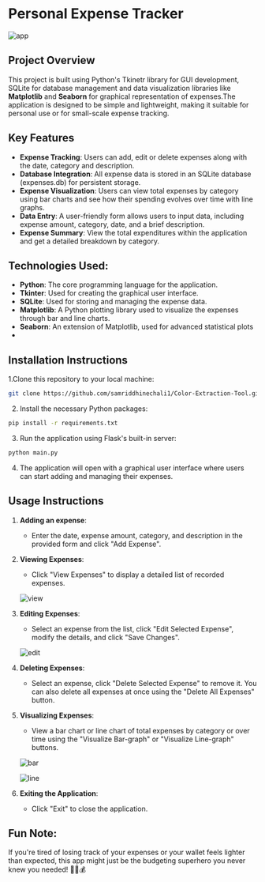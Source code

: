 # Personal Expense Tracker
![app](https://github.com/user-attachments/assets/65f733f1-bfab-416b-86c8-432a9854aade)

## Project Overview
This project is built using Python's Tkinetr library for GUI development, SQLite for database management and data visualization libraries like **Matplotlib** and **Seaborn** for graphical representation of expenses.The application is designed to be simple and lightweight, making it suitable for personal use or for small-scale expense tracking.

## Key Features
* **Expense Tracking**: Users can add, edit or delete expenses along with the date, category and description.
* **Database Integration**: All expense data is stored in an SQLite database (expenses.db) for persistent storage.
* **Expense Visualization**: Users can view total expenses by category using bar charts and see how their spending evolves over time with line graphs.
* **Data Entry**: A user-friendly form allows users to input data, including expense amount, category, date, and a brief description.
* **Expense Summary**: View the total expenditures within the application and get a detailed breakdown by category.
  
## Technologies Used:
* **Python**: The core programming language for the application.
* **Tkinter**: Used for creating the graphical user interface.
* **SQLite**: Used for storing and managing the expense data.
* **Matplotlib**: A Python plotting library used to visualize the expenses through bar and line charts.
* **Seaborn**: An extension of Matplotlib, used for advanced statistical plots
* 
## Installation Instructions
1.Clone this repository to your local machine:
```bash
git clone https://github.com/samriddhinechali1/Color-Extraction-Tool.git

```
2. Install the necessary Python packages:
```bash
pip install -r requirements.txt
```
3. Run the application using Flask's built-in server:
```bash
python main.py
```
4. The application will open with a graphical user interface where users can start adding and managing their expenses.

## Usage Instructions
1. **Adding an expense**:
   * Enter the date, expense amount, category, and description in the provided form and click "Add Expense".
      
2. **Viewing Expenses**:
   * Click "View Expenses" to display a detailed list of recorded expenses.

   ![view](https://github.com/user-attachments/assets/ae86a0bf-3b91-463f-83a1-bf33bf826c19)

3. **Editing Expenses**:
   * Select an expense from the list, click "Edit Selected Expense", modify the details, and click "Save Changes".

    ![edit](https://github.com/user-attachments/assets/e5f42dcc-70c8-4ceb-8a1f-aac9245e568e)

4. **Deleting Expenses**:
   * Select an expense, click "Delete Selected Expense" to remove it. You can also delete all expenses at once using the "Delete All Expenses" button.

5. **Visualizing Expenses**:
   * View a bar chart or line chart of total expenses by category or over time using the "Visualize Bar-graph" or "Visualize Line-graph" buttons.

   ![bar](https://github.com/user-attachments/assets/73cf7dd5-6942-434d-9927-82cc05f42c3b)

   ![line](https://github.com/user-attachments/assets/5da3743c-1e01-4fcf-a39b-54f8f628a951)

7. **Exiting the Application**:
   * Click "Exit" to close the application.

## Fun Note:
If you're tired of losing track of your expenses or your wallet feels lighter than expected, this app might just be the budgeting superhero you never knew you needed! 🦸‍♂️💰


